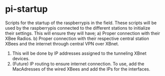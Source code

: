 # pi-startup
Scripts for the startup of the raspberrypis in the field.
These scripts will be used by the raspberrypis connected to the different stations to initialize
their settings. This will ensure they will have;
a) Proper connection with their XBee Radios.
b) Proper connection with their respective central station XBees and the internet through central VPN over XBnet.
  1) This will be done by IP addresses assigned to the tunneling XBnet devices.
  2) (Future) IP routing to ensure internet connection.
To use, add the MacAdresses of the wired XBees and add the IPs for the interfaces.

